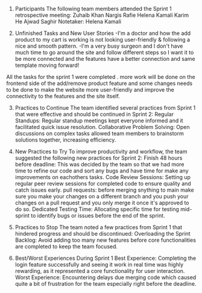 1. Participants
The following team members attended the Sprint 1 retrospective meeting:
Zuhaib Khan 
Nargis Rafie 
Helena Kamali 
Karim He
Ajwad Saghir 
Notetaker: Helena Kamali 

2. Unfinished Tasks and New User Stories
-I'm a doctor and how the add product to my cart is working is not looking user-friendly & following a nice and smooth pattern.
-I'm a very busy surgeon and I don't have much time to go around the site and follow different steps so I want it to be more connected and the features have a better connection and same template moving forward!

All the tasks for the sprint 1 were completed .
more work will be done on the frontend side of the add/remove product feature and some changes needs to be done to make the website more user-friendly and improve the connectivity to the features and the site itself.

3. Practices to Continue
The team identified several practices from Sprint 1 that were effective and should be continued in Sprint 2:
Regular Standups: Regular standup meetings kept everyone informed and it facilitated quick issue resolution.
Collaborative Problem Solving: Open discussions on complex tasks allowed team members to brainstorm solutions together, increasing efficiency.


4. New Practices to Try
To improve productivity and workflow, the team suggested the following new practices for Sprint 2:
Finish 48 hours before deadline: This was decided by the team so that we had more time to refine our code and sort any bugs and have time for make any improvements on eachothers tasks.
Code Review Sessions: Setting up regular peer review sessions for completed code to ensure quality and catch issues early.
pull requests: before merging snything to main make sure you make your changes on a different branch and you push your changes on a pull request and you only merge it once it's approved to do so. 
Dedicated Testing Time: Allocating specific time for testing mid-sprint to identify bugs or issues before the end of the sprint.

5. Practices to Stop
The team noted a few practices from Sprint 1 that hindered progress and should be discontinued:
Overloading the Sprint Backlog: Avoid adding too many new features before core functionalities are completed to keep the team focused.


6. Best/Worst Experiences During Sprint 1
Best Experience: Completing the login feature successfully and seeing it work in real time was highly rewarding, as it represented a core functionality for user interaction.
Worst Experience: Encountering delays due merging code which caused quite a bit of frustration for the team especially right before the deadline.